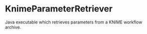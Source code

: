 KnimeParameterRetriever
=======================

Java executable which retrieves parameters from a KNIME workflow archive.

